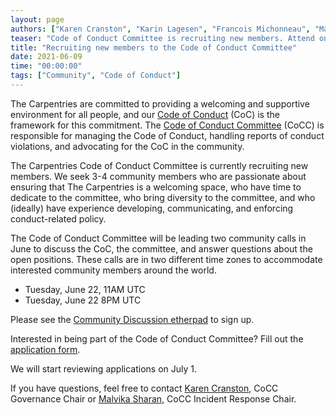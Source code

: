 ```yaml
---
layout: page
authors: ["Karen Cranston", "Karin Lagesen", "Francois Michonneau", "Malvika Sharan", "Masami Yamaguchi"]
teaser: "Code of Conduct Committee is recruiting new members. Attend one of our community discussions in June to find out more about how we help make The Carpentries a welcoming and supporting environment."
title: "Recruiting new members to the Code of Conduct Committee"
date: 2021-06-09
time: "00:00:00"
tags: ["Community", "Code of Conduct"]
---
```


The Carpentries are committed to providing a welcoming and supportive environment for all people, and our [Code of Conduct](https://docs.carpentries.org/topic_folders/policies/code-of-conduct.html) (CoC) is the framework for this commitment. The [Code of Conduct Committee](https://carpentries.org/coc-ctte/) (CoCC) is responsible for managing the Code of Conduct, handling reports of conduct violations, and advocating for the CoC in the community.

The Carpentries Code of Conduct Committee is currently recruiting new members. We seek 3-4 community members who are passionate about ensuring that The Carpentries is a welcoming space, who have time to dedicate to the committee, who bring diversity to the committee, and who (ideally) have experience developing, communicating, and enforcing conduct-related policy.

The Code of Conduct Committee will be leading two community calls in June to discuss the CoC, the committee, and answer questions about the open positions. These calls are in two different time zones to accommodate interested community members around the world.

* Tuesday, June 22, 11AM UTC
* Tuesday, June 22 8PM UTC

Please see the [Community Discussion etherpad](https://pad.carpentries.org/community-discussions) to sign up.

Interested in being part of the Code of Conduct Committee? Fill out the [application form](https://forms.gle/XRWupgKQaApJa3387).

We will start reviewing applications on July 1.

If you have questions, feel free to contact [Karen Cranston](mailto:karen.cranston@gmail.com), CoCC Governance Chair or [Malvika Sharan](mailto:malvikasharan@gmail.com), CoCC Incident Response Chair.
